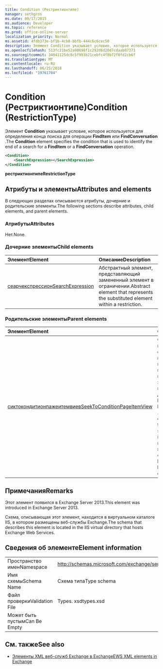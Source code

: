 ```yaml
---
title: Condition (Рестриктионтипе)
manager: sethgros
ms.date: 09/17/2015
ms.audience: Developer
ms.topic: reference
ms.prod: office-online-server
localization_priority: Normal
ms.assetid: 4fdb373e-bf1b-4cb0-bbfb-444c6c6cec50
description: Элемент Condition указывает условие, которое используется для определения конца поиска для операции FindItem или FindConversation.
ms.openlocfilehash: 513fc21be52a90698f1c292d6d20d7cdaab07371
ms.sourcegitcommit: 34041125dc8c5f993b21cebfc4f8b72f0fd2cb6f
ms.translationtype: MT
ms.contentlocale: ru-RU
ms.lasthandoff: 06/25/2018
ms.locfileid: "19761704"
---
```

# <a name="condition-restrictiontype"></a><span data-ttu-id="bc6c4-103">Condition (Рестриктионтипе)</span><span class="sxs-lookup"><span data-stu-id="bc6c4-103">Condition (RestrictionType)</span></span>

<span data-ttu-id="bc6c4-104">Элемент **Condition** указывает условие, которое используется для определения конца поиска для операции **FindItem** или **FindConversation** .</span><span class="sxs-lookup"><span data-stu-id="bc6c4-104">The **Condition** element specifies the condition that is used to identify the end of a search for a **FindItem** or a **FindConversation** operation.</span></span> 
  
```XML
<Condition>
    <SearchExpression></SearchExpression>
</Condition>
```

 <span data-ttu-id="bc6c4-105">**рестриктионтипе**</span><span class="sxs-lookup"><span data-stu-id="bc6c4-105">**RestrictionType**</span></span>
## <a name="attributes-and-elements"></a><span data-ttu-id="bc6c4-106">Атрибуты и элементы</span><span class="sxs-lookup"><span data-stu-id="bc6c4-106">Attributes and elements</span></span>

<span data-ttu-id="bc6c4-107">В следующих разделах описываются атрибуты, дочерние и родительские элементы.</span><span class="sxs-lookup"><span data-stu-id="bc6c4-107">The following sections describe attributes, child elements, and parent elements.</span></span>
  
### <a name="attributes"></a><span data-ttu-id="bc6c4-108">Атрибуты</span><span class="sxs-lookup"><span data-stu-id="bc6c4-108">Attributes</span></span>

<span data-ttu-id="bc6c4-109">Нет.</span><span class="sxs-lookup"><span data-stu-id="bc6c4-109">None.</span></span>
  
### <a name="child-elements"></a><span data-ttu-id="bc6c4-110">Дочерние элементы</span><span class="sxs-lookup"><span data-stu-id="bc6c4-110">Child elements</span></span>

|<span data-ttu-id="bc6c4-111">**Элемент**</span><span class="sxs-lookup"><span data-stu-id="bc6c4-111">**Element**</span></span>|<span data-ttu-id="bc6c4-112">**Описание**</span><span class="sxs-lookup"><span data-stu-id="bc6c4-112">**Description**</span></span>|
|:-----|:-----|
|[<span data-ttu-id="bc6c4-113">сеарчекспрессион</span><span class="sxs-lookup"><span data-stu-id="bc6c4-113">SearchExpression</span></span>](searchexpression.md) <br/> |<span data-ttu-id="bc6c4-114">Абстрактный элемент, представляющий замененный элемент в ограничении.</span><span class="sxs-lookup"><span data-stu-id="bc6c4-114">Abstract element that represents the substituted element within a restriction.</span></span>  <br/> |
   
### <a name="parent-elements"></a><span data-ttu-id="bc6c4-115">Родительские элементы</span><span class="sxs-lookup"><span data-stu-id="bc6c4-115">Parent elements</span></span>

|<span data-ttu-id="bc6c4-116">**Элемент**</span><span class="sxs-lookup"><span data-stu-id="bc6c4-116">**Element**</span></span>|<span data-ttu-id="bc6c4-117">**Описание**</span><span class="sxs-lookup"><span data-stu-id="bc6c4-117">**Description**</span></span>|
|:-----|:-----|
|[<span data-ttu-id="bc6c4-118">сиктокондитионпажеитемвиев</span><span class="sxs-lookup"><span data-stu-id="bc6c4-118">SeekToConditionPageItemView</span></span>](seektoconditionpageitemview.md) <br/> |<span data-ttu-id="bc6c4-119">Определяет условие, используемое для определения конца поиска, начального индекса поиска, максимальных возвращаемых записей и направления поиска для операции **FindItem** или **FindConversation** .</span><span class="sxs-lookup"><span data-stu-id="bc6c4-119">Identifies the condition that is used to identify the end of a search, the starting index of a search, the maximum entries to return, and the search directions for a **FindItem** or a **FindConversation** operation.</span></span>  <br/> |
   
## <a name="remarks"></a><span data-ttu-id="bc6c4-120">Примечания</span><span class="sxs-lookup"><span data-stu-id="bc6c4-120">Remarks</span></span>

<span data-ttu-id="bc6c4-121">Этот элемент появился в Exchange Server 2013.</span><span class="sxs-lookup"><span data-stu-id="bc6c4-121">This element was introduced in Exchange Server 2013.</span></span>
  
<span data-ttu-id="bc6c4-122">Схема, описывающая этот элемент, находится в виртуальном каталоге IIS, в котором размещены веб-службы Exchange.</span><span class="sxs-lookup"><span data-stu-id="bc6c4-122">The schema that describes this element is located in the IIS virtual directory that hosts Exchange Web Services.</span></span>
  
## <a name="element-information"></a><span data-ttu-id="bc6c4-123">Сведения об элементе</span><span class="sxs-lookup"><span data-stu-id="bc6c4-123">Element information</span></span>

|||
|:-----|:-----|
|<span data-ttu-id="bc6c4-124">Пространство имен</span><span class="sxs-lookup"><span data-stu-id="bc6c4-124">Namespace</span></span>  <br/> |http://schemas.microsoft.com/exchange/services/2006/types  <br/> |
|<span data-ttu-id="bc6c4-125">Имя схемы</span><span class="sxs-lookup"><span data-stu-id="bc6c4-125">Schema Name</span></span>  <br/> |<span data-ttu-id="bc6c4-126">Схема типа</span><span class="sxs-lookup"><span data-stu-id="bc6c4-126">Type schema</span></span>  <br/> |
|<span data-ttu-id="bc6c4-127">Файл проверки</span><span class="sxs-lookup"><span data-stu-id="bc6c4-127">Validation File</span></span>  <br/> |<span data-ttu-id="bc6c4-128">Types. xsd</span><span class="sxs-lookup"><span data-stu-id="bc6c4-128">types.xsd</span></span>  <br/> |
|<span data-ttu-id="bc6c4-129">Может быть пустым</span><span class="sxs-lookup"><span data-stu-id="bc6c4-129">Can Be Empty</span></span>  <br/> ||
   
## <a name="see-also"></a><span data-ttu-id="bc6c4-130">См. также</span><span class="sxs-lookup"><span data-stu-id="bc6c4-130">See also</span></span>



- [<span data-ttu-id="bc6c4-131">Элементы XML веб-служб Exchange в Exchange</span><span class="sxs-lookup"><span data-stu-id="bc6c4-131">EWS XML elements in Exchange</span></span>](ews-xml-elements-in-exchange.md)

